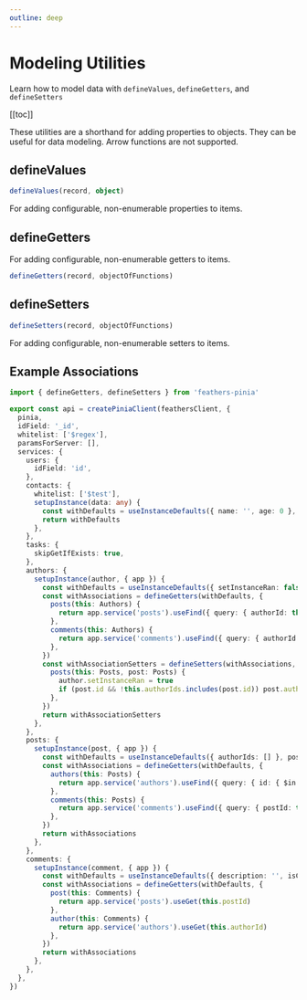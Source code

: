 ```yaml
---
outline: deep
---
```


<script setup>
import Badge from '../components/Badge.vue'
import BlockQuote from '../components/BlockQuote.vue'
</script>

# Modeling Utilities

Learn how to model data with `defineValues`, `defineGetters`, and `defineSetters`

[[toc]]

These utilities are a shorthand for adding properties to objects. They can be useful for data modeling. Arrow functions
are not supported.

## defineValues

```ts
defineValues(record, object)
```

For adding configurable, non-enumerable properties to items.

## defineGetters

For adding configurable, non-enumerable getters to items.

```ts
defineGetters(record, objectOfFunctions)
```

## defineSetters

```ts
defineSetters(record, objectOfFunctions)
```

For adding configurable, non-enumerable setters to items.

## Example Associations

```ts
import { defineGetters, defineSetters } from 'feathers-pinia'

export const api = createPiniaClient(feathersClient, {
  pinia,
  idField: '_id',
  whitelist: ['$regex'],
  paramsForServer: [],
  services: {
    users: {
      idField: 'id',
    },
    contacts: {
      whitelist: ['$test'],
      setupInstance(data: any) {
        const withDefaults = useInstanceDefaults({ name: '', age: 0 }, data)
        return withDefaults
      },
    },
    tasks: {
      skipGetIfExists: true,
    },
    authors: {
      setupInstance(author, { app }) {
        const withDefaults = useInstanceDefaults({ setInstanceRan: false }, author)
        const withAssociations = defineGetters(withDefaults, {
          posts(this: Authors) {
            return app.service('posts').useFind({ query: { authorId: this.id } })
          },
          comments(this: Authors) {
            return app.service('comments').useFind({ query: { authorId: this.id } })
          },
        })
        const withAssociationSetters = defineSetters(withAssociations, {
          posts(this: Posts, post: Posts) {
            author.setInstanceRan = true
            if (post.id && !this.authorIds.includes(post.id)) post.authorIds.push(post.id)
          },
        })
        return withAssociationSetters
      },
    },
    posts: {
      setupInstance(post, { app }) {
        const withDefaults = useInstanceDefaults({ authorIds: [] }, post)
        const withAssociations = defineGetters(withDefaults, {
          authors(this: Posts) {
            return app.service('authors').useFind({ query: { id: { $in: this.authorIds } } })
          },
          comments(this: Posts) {
            return app.service('comments').useFind({ query: { postId: this.id } })
          },
        })
        return withAssociations
      },
    },
    comments: {
      setupInstance(comment, { app }) {
        const withDefaults = useInstanceDefaults({ description: '', isComplete: false }, comment)
        const withAssociations = defineGetters(withDefaults, {
          post(this: Comments) {
            return app.service('posts').useGet(this.postId)
          },
          author(this: Comments) {
            return app.service('authors').useGet(this.authorId)
          },
        })
        return withAssociations
      },
    },
  },
})
```
